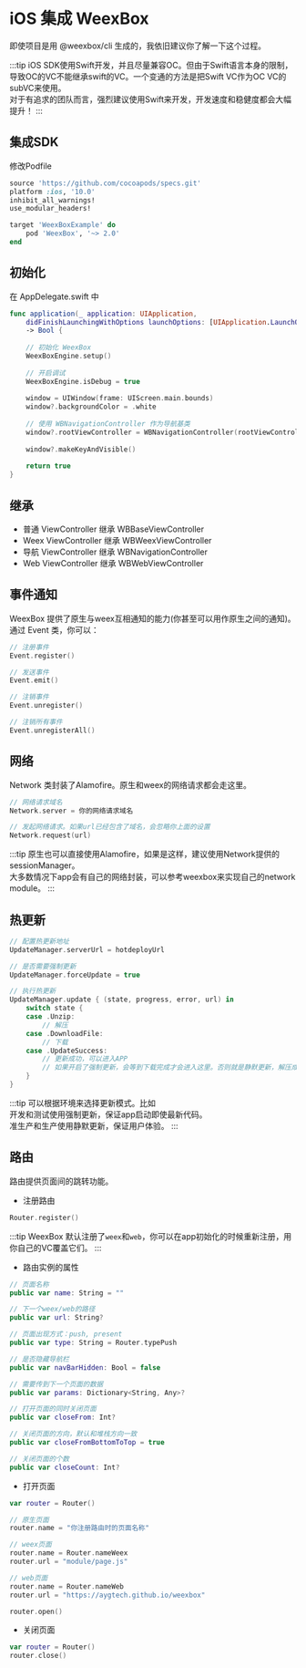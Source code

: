 # iOS 集成 WeexBox

即使项目是用 @weexbox/cli 生成的，我依旧建议你了解一下这个过程。

:::tip
iOS SDK使用Swift开发，并且尽量兼容OC。但由于Swift语言本身的限制，导致OC的VC不能继承swift的VC。一个变通的方法是把Swift VC作为OC VC的subVC来使用。  
对于有追求的团队而言，强烈建议使用Swift来开发，开发速度和稳健度都会大幅提升！
:::

## 集成SDK

修改Podfile

```ruby
source 'https://github.com/cocoapods/specs.git'
platform :ios, '10.0'
inhibit_all_warnings!
use_modular_headers!

target 'WeexBoxExample' do
    pod 'WeexBox', '~> 2.0'
end
```

## 初始化

在 AppDelegate.swift 中

```swift
func application(_ application: UIApplication, 
    didFinishLaunchingWithOptions launchOptions: [UIApplication.LaunchOptionsKey: Any]?) 
    -> Bool {
        
    // 初始化 WeexBox
    WeexBoxEngine.setup()
        
    // 开启调试
    WeexBoxEngine.isDebug = true
        
    window = UIWindow(frame: UIScreen.main.bounds)
    window?.backgroundColor = .white
        
    // 使用 WBNavigationController 作为导航基类
    window?.rootViewController = WBNavigationController(rootViewController: LaunchController())
        
    window?.makeKeyAndVisible()
        
    return true
}
```

## 继承

- 普通 ViewController 继承 WBBaseViewController
- Weex ViewController 继承 WBWeexViewController
- 导航 ViewController 继承 WBNavigationController
- Web ViewController 继承 WBWebViewController

## 事件通知

WeexBox 提供了原生与weex互相通知的能力(你甚至可以用作原生之间的通知)。  
通过 Event 类，你可以：

```swift
// 注册事件
Event.register()

// 发送事件
Event.emit()

// 注销事件
Event.unregister()

// 注销所有事件
Event.unregisterAll()
```

## 网络

Network 类封装了Alamofire。原生和weex的网络请求都会走这里。

```swift
// 网络请求域名
Network.server = 你的网络请求域名

// 发起网络请求。如果url已经包含了域名，会忽略你上面的设置
Network.request(url)
```

:::tip
原生也可以直接使用Alamofire，如果是这样，建议使用Network提供的sessionManager。  
大多数情况下app会有自己的网络封装，可以参考weexbox来实现自己的network module。
:::

## 热更新

```swift
// 配置热更新地址
UpdateManager.serverUrl = hotdeployUrl

// 是否需要强制更新
UpdateManager.forceUpdate = true

// 执行热更新
UpdateManager.update { (state, progress, error, url) in
    switch state {
    case .Unzip:
        // 解压
    case .DownloadFile:
        // 下载
    case .UpdateSuccess:
        // 更新成功，可以进入APP
        // 如果开启了强制更新，会等到下载完成才会进入这里。否则就是静默更新，解压成功就会进入
    }
}
```

:::tip
可以根据环境来选择更新模式。比如  
开发和测试使用强制更新，保证app启动即使最新代码。  
准生产和生产使用静默更新，保证用户体验。
:::

## 路由

路由提供页面间的跳转功能。

- 注册路由

```swift
Router.register()
```

:::tip
WeexBox 默认注册了`weex`和`web`，你可以在app初始化的时候重新注册，用你自己的VC覆盖它们。
:::

- 路由实例的属性

```swift
// 页面名称
public var name: String = ""

// 下一个weex/web的路径
public var url: String?

// 页面出现方式：push, present
public var type: String = Router.typePush

// 是否隐藏导航栏
public var navBarHidden: Bool = false

// 需要传到下一个页面的数据
public var params: Dictionary<String, Any>?

// 打开页面的同时关闭页面
public var closeFrom: Int?

// 关闭页面的方向，默认和堆栈方向一致
public var closeFromBottomToTop = true

// 关闭页面的个数
public var closeCount: Int?
```

- 打开页面

```swift
var router = Router()

// 原生页面
router.name = "你注册路由时的页面名称"

// weex页面
router.name = Router.nameWeex
router.url = "module/page.js"

// web页面
router.name = Router.nameWeb
router.url = "https://aygtech.github.io/weexbox"

router.open()
```

- 关闭页面

```swift
var router = Router()
router.close()
```